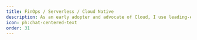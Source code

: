 ```yaml
---
title: FinOps / Serverless / Cloud Native
description: As an early adopter and advocate of Cloud, I use leading-edge tools, services and techniques to give businesses major advantage in time to market and TCOE.
icon: ph:chat-centered-text
order: 31
---
```

